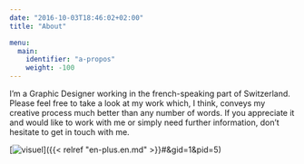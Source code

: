 ```yaml
---
date: "2016-10-03T18:46:02+02:00"
title: "About"

menu:
  main:
    identifier: "a-propos"
    weight: -100
---
```


I’m a Graphic Designer working in the french-speaking part of Switzerland. Please feel free to take a look at my work which, I think, conveys my creative process much better than any number of words. If you appreciate it and would like to work with me or simply need further information, don’t hesitate to get in touch with me.

[![visuel](/img/visuel-apropos.png)]({{< relref "en-plus.en.md" >}}#&gid=1&pid=5)
